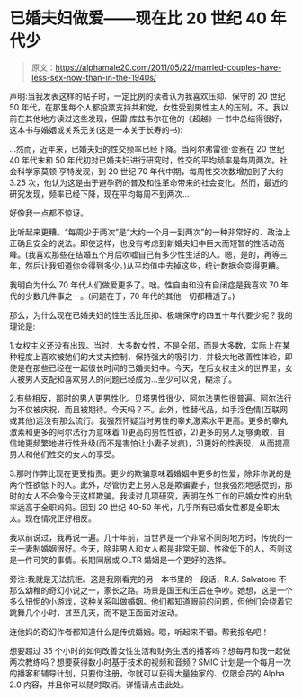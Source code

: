 # 已婚夫妇做爱——现在比 20 世纪 40 年代少

> 原文：<https://alphamale20.com/2011/05/22/married-couples-have-less-sex-now-than-in-the-1940s/>

声明:当我发表这样的帖子时，一定比例的读者认为我喜欢压抑、保守的 20 世纪 50 年代，在那里每个人都投票支持共和党，女性受到男性主人的压制。不。我以前在其他地方读过这些发现，但雷·库兹韦尔在他的《超越》一书中总结得很好，这本书与婚姻或关系无关(这是一本关于长寿的书):

...然而，近年来，已婚夫妇的性交频率已经下降。当阿尔弗雷德·金赛在 20 世纪 40 年代末和 50 年代初对已婚夫妇进行研究时，性交的平均频率是每周两次。社会科学家莫顿·亨特发现，到 20 世纪 70 年代中期，每周性交次数增加到了大约 3.25 次，他认为这是由于避孕药的普及和性革命带来的社会变化。然而，最近的研究发现，频率已经下降，现在平均每周不到两次...

好像我一点都不惊讶。

比听起来更糟。“每周少于两次”是“大约一个月一到两次”的一种非常好的、政治上正确且安全的说法。即使这样，也没有考虑到新婚夫妇中巨大而短暂的性活动高峰。(我喜欢那些在结婚五个月后吹嘘自己有多少性生活的人。嗯，是的，再等三年，然后让我知道你会得到多少。)从平均值中去掉这些，统计数据会变得更糟。

我明白为什么 70 年代人们做爱更多了。咄。性自由和没有自闭症是我喜欢 70 年代的少数几件事之一。(问题在于，70 年代的其他一切都糟透了。)

那么，为什么现在已婚夫妇的性生活比压抑、极端保守的四五十年代要少呢？我的理论是:

1.女权主义还没有出现。当时，大多数女性，不是全部，而是大多数，实际上在某种程度上喜欢被她们的大丈夫控制，保持强大的吸引力，并极大地改善性体验，即使是在那些已经在一起很长时间的已婚夫妇中。今天，在后女权主义的世界里，女人被男人支配和喜欢男人的问题已经成为...至少可以说，糊涂了。

2.有些相反，那时的男人更男性化。贝塔男性很少，阿尔法男性很普遍。阿尔法行为不仅被庆祝，而且被期待。今天吗？不。此外，性替代品，如手淫色情(互联网或其他)远没有那么流行。我强烈怀疑当时男性的睾丸激素水平更高。更多的睾丸激素和更多的阿尔法行为意味着 1)更高的男性性欲，2)更多的男人足够勇敢，自信地更频繁地进行性升级(而不是害怕让小妻子发疯)，3)更好的性表现，从而提高男人和他们性交的女人的享受。

3.那时作弊比现在更受指责。更少的欺骗意味着婚姻中更多的性爱，除非你说的是两个性欲低下的人。此外，尽管历史上男人总是欺骗妻子，但我强烈地感觉到，那时的女人不会像今天这样欺骗。我读过几项研究，表明在外工作的已婚女性的出轨率远高于全职妈妈。回到 20 世纪 40-50 年代，几乎所有已婚女性都是全职太太。现在情况正好相反。

我以前说过，我再说一遍。几十年前，当世界是一个非常不同的地方时，传统的一夫一妻制婚姻很好。今天，除非男人和女人都是非常无聊、性欲低下的人，否则这是一件可笑的事情。长期同居或 OLTR 婚姻是一个更好的选择。

旁注:我就是无法抗拒。这是我刚看完的另一本书里的一段话，R.A. Salvatore 不那么幼稚的奇幻小说之一，家长之路。场景是国王和王后在争吵。她想，这是一个多么忸怩的小游戏，这种关系叫做婚姻。他们都知道眼前的问题，但他们会绕着它跳舞几个小时，甚至几天，而不是正面面对波动。

连他妈的奇幻作者都知道什么是传统婚姻。嗯，听起来不错。帮我报名吧！

想要超过 35 个小时的如何改善女性生活和财务生活的播客吗？想每月和我一起做两次教练吗？想要获得数小时基于技术的视频和音频？SMIC 计划是一个每月一次的播客和辅导计划，只要你注册，你就可以获得大量独家的、仅限会员的 Alpha 2.0 内容，并且你可以随时取消。详情请点击此处。